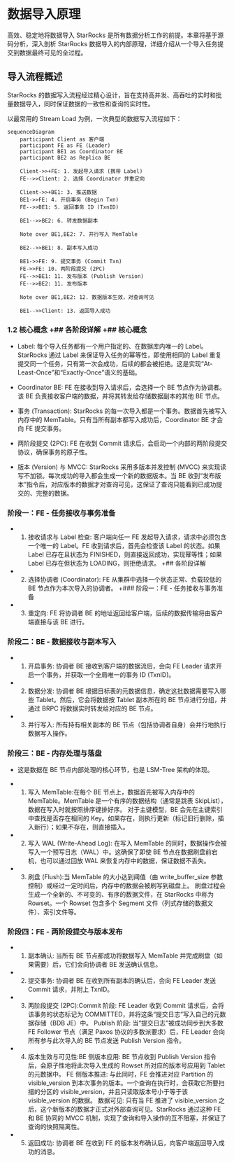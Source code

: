 # 数据导入原理

高效、稳定地将数据导入 StarRocks 是所有数据分析工作的前提。本章将基于源码分析，深入剖析 StarRocks 数据导入的内部原理，详细介绍从一个导入任务提交到数据最终可见的全过程。

## 导入流程概述

StarRocks 的数据写入流程经过精心设计，旨在支持高并发、高吞吐的实时和批量数据导入，同时保证数据的一致性和查询的实时性。

以最常用的 Stream Load 为例，一次典型的数据写入流程如下：

```mermaid
sequenceDiagram
    participant Client as 客户端
    participant FE as FE (Leader)
    participant BE1 as Coordinator BE
    participant BE2 as Replica BE

    Client->>+FE: 1. 发起导入请求 (携带 Label)
    FE-->>Client: 2. 选择 Coordinator 并重定向

    Client->>+BE1: 3. 推送数据
    BE1->>FE: 4. 开启事务 (Begin Txn)
    FE-->>BE1: 5. 返回事务 ID (TxnID)

    BE1-->>BE2: 6. 转发数据副本

    Note over BE1,BE2: 7. 并行写入 MemTable

    BE2-->>BE1: 8. 副本写入成功

    BE1->>FE: 9. 提交事务 (Commit Txn)
    FE->>FE: 10. 两阶段提交 (2PC)
    FE-->>BE1: 11. 发布版本 (Publish Version)
    FE-->>BE2: 11. 发布版本

    Note over BE1,BE2: 12. 数据版本生效，对查询可见

    BE1-->>Client: 13. 返回导入成功
```

### 1.2 核心概念 +## 各阶段详解 +## 核心概念

* Label: 每个导入任务都有一个用户指定的、在数据库内唯一的 Label。StarRocks 通过 Label 来保证导入任务的幂等性，即使用相同的 Label 重复提交同一个任务，只有第一次会成功，后续的都会被拒绝。这是实现“At-Least-Once”和“Exactly-Once”语义的基础。

* Coordinator BE: FE 在接收到导入请求后，会选择一个 BE 节点作为协调者。该 BE 负责接收客户端的数据，并将其转发给存储数据副本的其他 BE 节点。

* 事务 (Transaction): StarRocks 的每一次导入都是一个事务。数据首先被写入内存中的 MemTable。只有当所有副本都写入成功后，Coordinator BE 才会向 FE 提交事务。

* 两阶段提交 (2PC): FE 在收到 Commit 请求后，会启动一个内部的两阶段提交协议，确保事务的原子性。

* 版本 (Version) 与 MVCC: StarRocks 采用多版本并发控制 (MVCC) 来实现读写不加锁。每次成功的导入都会生成一个新的数据版本。当 BE 收到“发布版本”指令后，对应版本的数据才对查询可见，这保证了查询只能看到已成功提交的、完整的数据。

### 阶段一：FE - 任务接收与事务准备 

+ 1. 接收请求与 Label 检查: 客户端向任一 FE 发起导入请求，请求中必须包含一个唯一的 Label。FE 收到请求后，首先会检查该 Label 的状态。如果 Label 已存在且状态为 FINISHED，则直接返回成功，实现幂等性；如果 Label 已存在但状态为 LOADING，则拒绝请求。 +## 各阶段详解

+ 2. 选择协调者 (Coordinator): FE 从集群中选择一个状态正常、负载较低的 BE 节点作为本次导入的协调者。 +### 阶段一：FE - 任务接收与事务准备

+ 3. 重定向: FE 将协调者 BE 的地址返回给客户端，后续的数据传输将由客户端直接与该 BE 进行。

### 阶段二：BE - 数据接收与副本写入

+ 1. 开启事务: 协调者 BE 接收到客户端的数据流后，会向 FE Leader 请求开启一个事务，并获取一个全局唯一的事务 ID (TxnID)。

+ 2. 数据分发: 协调者 BE 根据目标表的元数据信息，确定这批数据需要写入哪些 Tablet。然后，它会将数据按 Tablet 副本所在的 BE 节点进行分组，并通过 BRPC 将数据实时转发给对应的 BE 节点。

+ 3. 并行写入: 所有持有相关副本的 BE 节点（包括协调者自身）会并行地执行数据写入操作。

### 阶段三：BE - 内存处理与落盘 

+ 这是数据在 BE 节点内部处理的核心环节，也是 LSM-Tree 架构的体现。 

+ 1. 写入 MemTable:在每个 BE 节点上，数据首先被写入内存中的 MemTable。MemTable 是一个有序的数据结构（通常是跳表 SkipList），数据在写入时就按照排序键排好序。
对于主键模型，BE 会先在主键索引中查找是否存在相同的 Key。如果存在，则执行更新（标记旧行删除，插入新行）；如果不存在，则直接插入。 
+ 2. 写入 WAL (Write-Ahead Log): 在写入 MemTable 的同时，数据操作会被写入一个预写日志（WAL）中。这确保了即使 BE 节点在数据刷盘前宕机，也可以通过回放 WAL 来恢复内存中的数据，保证数据不丢失。 
+ 3. 刷盘 (Flush):当 MemTable 的大小达到阈值（由 write_buffer_size 参数控制）或经过一定时间后，内存中的数据会被刷写到磁盘上。
刷盘过程会生成一个全新的、不可变的、有序的数据文件，在 StarRocks 中称为 Rowset。一个 Rowset 包含多个 Segment 文件（列式存储的数据文件）、索引文件等。

### 阶段四：FE - 两阶段提交与版本发布

+ 1. 副本确认: 当所有 BE 节点都成功将数据写入 MemTable 并完成刷盘（如果需要）后，它们会向协调者 BE 发送确认信息。 
+ 2. 提交事务: 协调者 BE 在收到所有副本的确认后，会向 FE Leader 发送 Commit 请求，并附上 TxnID。 
+ 3. 两阶段提交 (2PC):Commit 阶段: FE Leader 收到 Commit 请求后，会将该事务的状态标记为 COMMITTED，并将这条“提交日志”写入自己的元数据存储（BDB JE）中。
Publish 阶段: 当“提交日志”被成功同步到大多数 FE Follower 节点（满足 Paxos 协议的多数派要求）后，FE Leader 会向所有参与此次导入的 BE 节点发送 Publish Version 指令。 

+ 4. 版本生效与可见性:BE 侧版本应用: BE 节点收到 Publish Version 指令后，会原子性地将此次导入生成的 Rowset 所对应的版本号应用到 Tablet 的元数据中。
FE 侧版本推进: 与此同时，FE 会推进对应 Partition 的 visible_version 到本次事务的版本。一个查询在执行时，会获取它所要扫描的分区的 visible_version，并且只读取版本号小于等于该 visible_version 的数据。
数据可见: 只有当 FE 推进了 visible_version 之后，这个新版本的数据才正式对外部查询可见。StarRocks 通过这种 FE 和 BE 协同的 MVCC 机制，实现了查询和导入操作的互不阻塞，并保证了查询的快照隔离性。 

+ 5. 返回成功: 协调者 BE 在收到 FE 的版本发布确认后，向客户端返回导入成功的消息。
